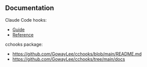 
## Documentation
Claude Code hooks:
- [Guide](https://docs.anthropic.com/en/docs/claude-code/hooks-guide)
- [Reference](https://docs.anthropic.com/en/docs/claude-code/hooks)

cchooks package:
- https://github.com/GowayLee/cchooks/blob/main/README.md
- https://github.com/GowayLee/cchooks/tree/main/docs
